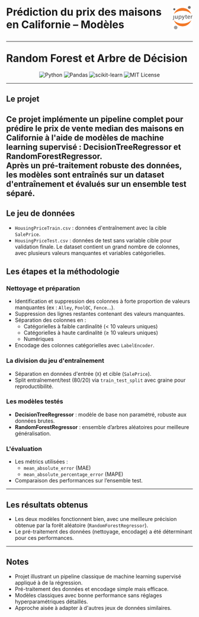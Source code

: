 <h1><a href="../../"><img align="right" src="https://github.com/MiKL5/Python/blob/master/assets/logo/Jupyter.svg" alt="Jupyter" height="64px"></a><b>Prédiction du prix des maisons en Californie – Modèles<hr>
Random Forest et Arbre de Décision</b></h1>
<div align="center">

![Python](https://img.shields.io/badge/python-3.13-blue?style=flat&logo=python&logoColor=ffd43b)
![Pandas](https://img.shields.io/badge/pandas-Data_Analysis-150458?style=flat&logo=pandas&logoColor=white)
![scikit-learn](https://img.shields.io/badge/scikit--learn-Machine_Learning-F7931E?style=flat&logo=scikit-learn&logoColor=white)
![MIT License](https://img.shields.io/badge/License-MIT-blue.svg)

</div>

___
## **Le projet**
Ce projet implémente un pipeline complet pour prédire le prix de vente median des maisons en Californie à l'aide de modèles de machine learning supervisé : **DecisionTreeRegressor** et **RandomForestRegressor**.  
Après un pré-traitement robuste des données, les modèles sont entraînés sur un dataset d'entraînement et évalués sur un ensemble test séparé.
---
## **Le jeu de données**
- `HousingPriceTrain.csv` : données d'entraînement avec la cible `SalePrice`.
- `HousingPriceTest.csv` : données de test sans variable cible pour validation finale.
Le dataset contient un grand nombre de colonnes, avec plusieurs valeurs manquantes et variables catégorielles.
## **Les étapes et la méthodologie**
### **Nettoyage et préparation**
* Identification et suppression des colonnes à forte proportion de valeurs manquantes (ex : `Alley`, `PoolQC`, `Fence`...).
* Suppression des lignes restantes contenant des valeurs manquantes.
* Séparation des colonnes en :  
  * Catégorielles à faible cardinalité (< 10 valeurs uniques)  
  * Catégorielles à haute cardinalité (≥ 10 valeurs uniques)  
  * Numériques  
* Encodage des colonnes catégorielles avec `LabelEncoder`.
### **La division du jeu d'entraînement**
* Séparation en données d'entrée (`X`) et cible (`SalePrice`).
* Split entraînement/test (80/20) via `train_test_split` avec graine pour reproductibilité.
### **Les modèles testés**
* **DecisionTreeRegressor** : modèle de base non paramétré, robuste aux données brutes.
* **RandomForestRegressor** : ensemble d’arbres aléatoires pour meilleure généralisation.
### **L'évaluation**
* Les métrics utilisées :  
  * `mean_absolute_error` (MAE)  
  * `mean_absolute_percentage_error` (MAPE)
* Comparaison des performances sur l’ensemble test.
---
## **Les résultats obtenus**
* Les deux modèles fonctionnent bien, avec une meilleure précision obtenue par la forêt aléatoire (`RandomForestRegressor`).
* Le pré-traitement des données (nettoyage, encodage) a été déterminant pour ces performances.
<!-- ## Licence
Sous licence MIT — voir fichier [LICENSE](LICENSE) pour les détails. -->
___
## **Notes**
* Projet illustrant un pipeline classique de machine learning supervisé appliqué à de la régression.  
* Pré-traitement des données et encodage simple mais efficace.  
* Modèles classiques avec bonne performance sans réglages hyperparamétriques détaillés.  
* Approche aisée à adapter à d'autres jeux de données similaires.